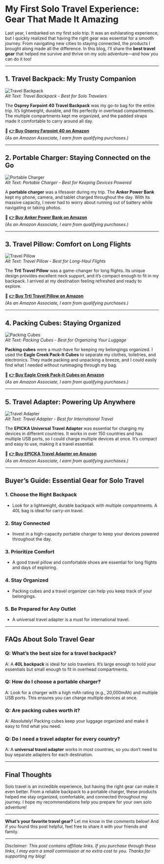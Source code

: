 # My First Solo Travel Experience: Gear That Made It Amazing

Last year, I embarked on my first solo trip. It was an exhilarating experience, but I quickly realized that having the right gear was essential for a smooth journey. From navigating new cities to staying connected, the products I brought along made all the difference. In this blog, I’ll share the **best travel gear** that helped me survive and thrive on my solo adventure—and how you can do it too!

---

## 1. **Travel Backpack: My Trusty Companion**

![Travel Backpack](https://encrypted-tbn0.gstatic.com/images?q=tbn:ANd9GcRxf0ZRX-crM6MSrkdRFKmK9CjhK_iM5GXPWg&s)  
*Alt Text: Travel Backpack - Best for Solo Travelers*

The **Osprey Farpoint 40 Travel Backpack** was my go-to bag for the entire trip. It’s lightweight, durable, and fits perfectly in overhead compartments. The multiple compartments kept me organized, and the padded straps made it comfortable to carry around all day.

🔗 **[👉 Buy Osprey Farpoint 40 on Amazon](https://amzn.to/4hq5Mpv)**  
*(As an Amazon Associate, I earn from qualifying purchases.)*

---

## 2. **Portable Charger: Staying Connected on the Go**

![Portable Charger](https://www.digitalstore.co.ke/cdn/shop/products/A1271012_TD01_V4.jpg?v=1605599353)  
*Alt Text: Portable Charger - Best for Keeping Devices Powered*

A **portable charger** was a lifesaver during my trip. The **Anker Power Bank** kept my phone, camera, and tablet charged throughout the day. With its massive capacity, I never had to worry about running out of battery while navigating or taking photos.

🔗 **[👉 Buy Anker Power Bank on Amazon](https://amzn.to/4iCGc1s)**  
*(As an Amazon Associate, I earn from qualifying purchases.)*

---

## 3. **Travel Pillow: Comfort on Long Flights**

![Travel Pillow](https://encrypted-tbn0.gstatic.com/images?q=tbn:ANd9GcRaik2MyRKwHQs9it9eh3ehV4YRmuw4-xPwIw&s)  
*Alt Text: Travel Pillow - Best for Long-Haul Flights*

The **Trtl Travel Pillow** was a game-changer for long flights. Its unique design provides excellent neck support, and it’s compact enough to fit in my backpack. I arrived at my destination feeling refreshed and ready to explore.

🔗 **[👉 Buy Trtl Travel Pillow on Amazon](https://amzn.to/4bR5jLW)**  
*(As an Amazon Associate, I earn from qualifying purchases.)*

---

## 4. **Packing Cubes: Staying Organized**

![Packing Cubes](https://encrypted-tbn0.gstatic.com/images?q=tbn:ANd9GcSdxpEA6B7XUf_EhwzievX0CmeU04gwe16L4g&s)  
*Alt Text: Packing Cubes - Best for Organizing Your Luggage*

**Packing cubes** were a must-have for keeping my belongings organized. I used the **Eagle Creek Pack-It Cubes** to separate my clothes, toiletries, and electronics. They made packing and unpacking a breeze, and I could easily find what I needed without rummaging through my bag.

🔗 **[👉 Buy Eagle Creek Pack-It Cubes on Amazon](https://amzn.to/4iombvX)**  
*(As an Amazon Associate, I earn from qualifying purchases.)*

---

## 5. **Travel Adapter: Powering Up Anywhere**

![Travel Adapter](https://m.media-amazon.com/images/I/714gLy-S2EL._AC_SL1500_.jpg)  
*Alt Text: Travel Adapter - Best for International Travel*

The **EPICKA Universal Travel Adapter** was essential for charging my devices in different countries. It works in over 150 countries and has multiple USB ports, so I could charge multiple devices at once. It’s compact and easy to use, making it a travel essential.

🔗 **[👉 Buy EPICKA Travel Adapter on Amazon](https://amzn.to/4htzdqC)**  
*(As an Amazon Associate, I earn from qualifying purchases.)*

---

## Buyer’s Guide: Essential Gear for Solo Travel

### 1. **Choose the Right Backpack**
   - Look for a lightweight, durable backpack with multiple compartments. A 40L bag is ideal for carry-on travel.

### 2. **Stay Connected**
   - Invest in a high-capacity portable charger to keep your devices powered throughout the day.

### 3. **Prioritize Comfort**
   - A good travel pillow and comfortable shoes are essential for long flights and days of exploring.

### 4. **Stay Organized**
   - Packing cubes and a travel organizer can help you keep track of your belongings.

### 5. **Be Prepared for Any Outlet**
   - A universal travel adapter is a must for international travel.

---

## FAQs About Solo Travel Gear

### **Q: What’s the best size for a travel backpack?**
A: A **40L backpack** is ideal for solo travelers. It’s large enough to hold your essentials but small enough to fit in overhead compartments.

### **Q: How do I choose a portable charger?**
A: Look for a charger with a high mAh rating (e.g., 20,000mAh) and multiple USB ports. This ensures you can charge multiple devices at once.

### **Q: Are packing cubes worth it?**
A: Absolutely! Packing cubes keep your luggage organized and make it easy to find what you need.

### **Q: Do I need a travel adapter for every country?**
A: A **universal travel adapter** works in most countries, so you don’t need to buy separate adapters for each destination.

---

## Final Thoughts

Solo travel is an incredible experience, but having the right gear can make it even better. From a reliable backpack to a portable charger, these products helped me stay organized, comfortable, and connected throughout my journey. I hope my recommendations help you prepare for your own solo adventure!

---

**What’s your favorite travel gear?** Let me know in the comments below! And if you found this post helpful, feel free to share it with your friends and family.  

---

*Disclaimer: This post contains affiliate links. If you purchase through these links, I may earn a small commission at no extra cost to you. Thanks for supporting my blog!*
